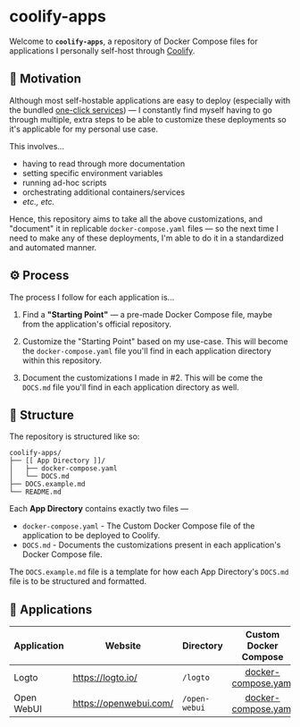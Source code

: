# coolify-apps

Welcome to **`coolify-apps`**, a repository of Docker Compose files for applications I personally self-host through [Coolify](https://coolify.io).

## 🤔 Motivation

Although most self-hostable applications are easy to deploy (especially with the bundled [one-click services](https://coolify.io/docs/services/overview)) — I constantly find myself having to go through multiple, extra steps to be able to customize these deployments so it's applicable for my personal use case.

This involves...

- having to read through more documentation
- setting specific environment variables
- running ad-hoc scripts
- orchestrating additional containers/services
- _etc., etc._

Hence, this repository aims to take all the above customizations, and "document" it in replicable `docker-compose.yaml` files — so the next time I need to make any of these deployments, I'm able to do it in a standardized and automated manner.

## ⚙️ Process

The process I follow for each application is...

1. Find a **"Starting Point"** — a pre-made Docker Compose file, maybe from the application's official repository.

2. Customize the "Starting Point" based on my use-case. This will become the `docker-compose.yaml` file you'll find in each application directory within this repository.

3. Document the customizations I made in #2. This will be come the `DOCS.md` file you'll find in each application directory as well.

## 📂 Structure

The repository is structured like so:

```
coolify-apps/
├── [[ App Directory ]]/
│   ├── docker-compose.yaml
│   └── DOCS.md
├── DOCS.example.md
└── README.md
```

Each **App Directory** contains exactly two files —

- `docker-compose.yaml` - The Custom Docker Compose file of the application to be deployed to Coolify.
- `DOCS.md` - Documents the customizations present in each application's Docker Compose file.

The `DOCS.example.md` file is a template for how each App Directory's `DOCS.md` file is to be structured and formatted.

## 🚀 Applications

| Application | Website                | Directory     |                  Custom Docker Compose                  |         Customizations          |
| ----------- | ---------------------- | ------------- | :-----------------------------------------------------: | :-----------------------------: |
| Logto       | https://logto.io/      | `/logto`      |   [docker-compose.yaml](./logto/docker-compose.yaml)    |   [DOCS.md](./logto/DOCS.md)    |
| Open WebUI  | https://openwebui.com/ | `/open-webui` | [docker-compose.yaml](./open-webui/docker-compose.yaml) | [DOCS.md](./open-webui/DOCS.md) |
